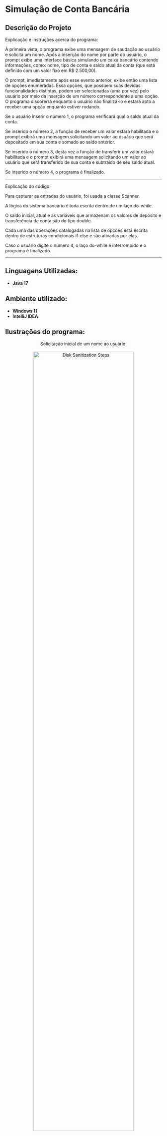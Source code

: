 <h1> Simulação de Conta Bancária </h1>

<h2> Descrição do Projeto </h2>

Explicação e instruções acerca do programa:

À primeira vista, o programa exibe uma mensagem de saudação ao usuário e solicita um nome. Após a inserção do nome por parte do usuário, o prompt exibe uma interface básica simulando um caixa bancário contendo informações, como: nome, tipo de conta e saldo atual da conta (que está definido com um valor fixo em R$ 2.500,00).

O prompt, imediatamente após esse evento anterior, exibe então uma lista de opções enumeradas. Essa opções, que possuem suas devidas funcionalidades distintas, podem ser selecionadas (uma por vez) pelo usuário por meio da inserção de um número correspondente a uma opção. O programa discorerrá enquanto o usuário não finalizá-lo e estará apto a receber uma opção enquanto estiver rodando.

Se o usuário inserir o número 1, o programa verificará qual o saldo atual da conta.

Se inserido o número 2, a função de receber um valor estará habilitada e o prompt exibirá uma mensagem solicitando um valor ao usuário que será depositado em sua conta e somado ao saldo anterior.

Se inserido o número 3, desta vez a função de transferir um valor estará habilitada e o prompt exibirá uma mensagem solicitando um valor ao usuário que será transferido de sua conta e subtraido de seu saldo atual.

Se inserido o número 4, o programa é finalizado.
_______________________________________________________________________________________

Explicação do código:

Para capturar as entradas do usuário, foi usada a classe Scanner.

A lógica do sistema bancário é toda escrita dentro de um laço do-while.

O saldo inicial, atual e as variáveis que armazenam os valores de depósito e transferência da conta são do tipo double.

Cada uma das operações catalogadas na lista de opções está escrita dentro de estruturas condicionais if-else e são ativadas por elas.

Caso o usuário digite o número 4, o laço do-while é interrompido e o programa é finalizado.

_______________________________________________________________________________________

<h2> Linguagens Utilizadas: </h2>

- <b> Java 17 </b> 

<h2> Ambiente utilizado: </h2>

- <b> Windows 11 </b>
- <b> IntelliJ IDEA </b>

<h2> Ilustrações do programa: </h2>

<p align="center">
Solicitação inicial de um nome ao usuário: <br/> <br/>
<img src="https://imgur.com/PI0gbky.png" height="80%" width="80%" alt="Disk Sanitization Steps"/>
<br />
<br />
Interface do sistema bancário com a lista de opções: <br/> <br/>
<img src="https://imgur.com/nqbmODt.png" height="80%" width="80%" alt="Disk Sanitization Steps"/>
<br />
<br />
Entrada com o número 1: checagem e exibição do saldo atual <br/> <br/>
<img src="https://imgur.com/qAvGnv4.png" height="80%" width="80%" alt="Disk Sanitization Steps"/>
<br />
<br />
Entrada com o número 2: recebimento de um valor e adesão desse valor ao saldo anterior <br/> <br/>
<img src="https://imgur.com/xKVQDNX.png" height="80%" width="80%" alt="Disk Sanitization Steps"/>
<br />
<br />
Entrada com o número 3: subtração de um valor e retirada desse valor do saldo atual <br/> <br/>
<img src="https://imgur.com/5LmZ8hg.png" height="80%" width="80%" alt="Disk Sanitization Steps"/>
<br />
<br />
Verificando se o saldo resultante das operações anteriores está correto: <br/> <br/>
<img src="https://imgur.com/24evut4.png" height="80%" width="80%" alt="Disk Sanitization Steps"/>
<br />
<br />
Entrada com o número 4: finalização da operação e do programa <br/> <br/>
<img src="https://imgur.com/0wZI3rw.png" height="80%" width="80%" alt="Disk Sanitization Steps"/>
<br />
<br />
